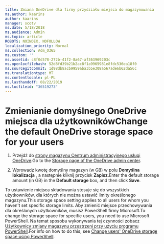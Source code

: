 ```yaml
---
title: Zmiana OneDrive dla firmy przydziału miejsca do magazynowania
ms.author: kaarins
author: kaarins
manager: scotv
ms.date: 5/18/2018
ms.audience: Admin
ms.topic: article
ROBOTS: NOINDEX, NOFOLLOW
localization_priority: Normal
ms.collection: Adm_O365
ms.custom: ''
ms.assetid: c8f0d578-272b-41f2-8a67-af363969203c
ms.openlocfilehash: 52d8fd39b21b2ac8f1a9965981e8fdc536ea18f0
ms.sourcegitcommit: 1d98db8acb9959aba3b5e308a567ade6b62da56c
ms.translationtype: MT
ms.contentlocale: pl-PL
ms.lasthandoff: 08/22/2019
ms.locfileid: "36519273"
---
```

# <a name="change-the-default-onedrive-storage-space-for-your-users"></a><span data-ttu-id="e9473-102">Zmienianie domyślnego OneDrive miejsca dla użytkowników</span><span class="sxs-lookup"><span data-stu-id="e9473-102">Change the default OneDrive storage space for your users</span></span>

1. <span data-ttu-id="e9473-103">Przejdź do [strony magazynu Centrum administracyjnego usługi OneDrive](https://admin.onedrive.com/?v=StorageSettings).</span><span class="sxs-lookup"><span data-stu-id="e9473-103">Go to the [Storage page of the OneDrive admin center](https://admin.onedrive.com/?v=StorageSettings).</span></span>
    
2. <span data-ttu-id="e9473-104">Wprowadź kwotę domyślny magazyn (w GB) w polu **Domyślna lokalizacja** , a następnie kliknij przycisk **Zapisz**.</span><span class="sxs-lookup"><span data-stu-id="e9473-104">Enter the default storage amount (in GB) in the **Default storage** box, and then click **Save**.</span></span>
    
<span data-ttu-id="e9473-105">To ustawienie miejsca składowania stosuje się do wszystkich użytkowników, dla których nie można ustawić limity określonego magazynu.</span><span class="sxs-lookup"><span data-stu-id="e9473-105">This storage space setting applies to all users for whom you haven't set specific storage limits.</span></span> <span data-ttu-id="e9473-106">Aby zmienić miejsce przechowywania dla określonych użytkowników, musisz PowerShell firmy Microsoft.</span><span class="sxs-lookup"><span data-stu-id="e9473-106">To change the storage space for specific users, you need to use Microsoft PowerShell.</span></span> <span data-ttu-id="e9473-107">Na temat sposobu wykonywania tej czynności zobacz [Użytkownicy zmiany magazynu przestrzeni przy użyciu programu PowerShell](https://go.microsoft.com/fwlink/?linkid=866402).</span><span class="sxs-lookup"><span data-stu-id="e9473-107">For info on how to do this, see [Change users' OneDrive storage space using PowerShell](https://go.microsoft.com/fwlink/?linkid=866402).</span></span>
  

